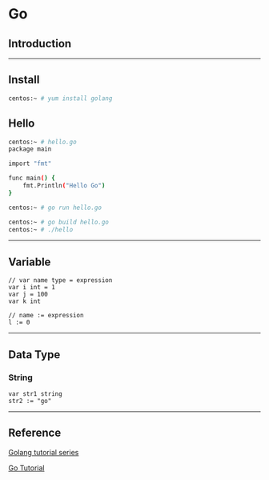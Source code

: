 # Go

## Introduction


---

## Install

```bash
centos:~ # yum install golang
```


## Hello

```bash
centos:~ # hello.go
package main

import "fmt"

func main() {
    fmt.Println("Hello Go")
}

centos:~ # go run hello.go

centos:~ # go build hello.go
centos:~ # ./hello
```

---

## Variable

```
// var name type = expression
var i int = 1
var j = 100
var k int

// name := expression
l := 0
```

---

## Data Type

### String

```
var str1 string
str2 := "go"
```

---


## Reference

[Golang tutorial series](https://golangbot.com/learn-golang-series/)

[Go Tutorial](https://www.tutorialspoint.com/go/index.htm)